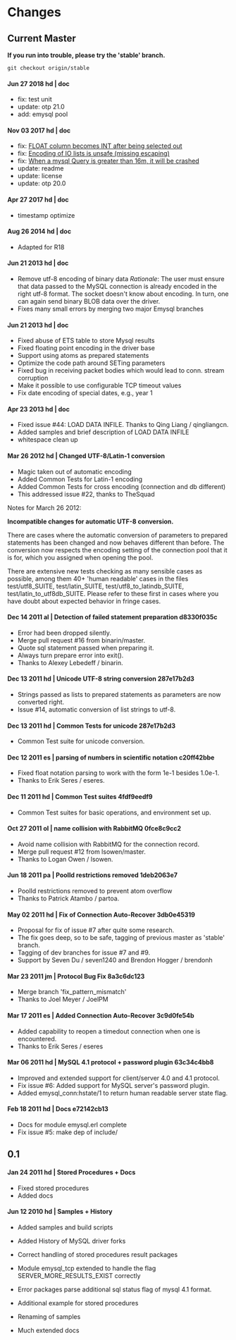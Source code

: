 # Changes

## Current Master

**If you run into trouble, please try the 'stable' branch.**

	git checkout origin/stable
#### Jun 27 2018 hd | doc

* fix: test unit
* update: otp 21.0
* add: emysql pool

#### Nov 03 2017 hd | doc
* fix: [FLOAT column becomes INT after being selected out](https://github.com/Eonblast/Emysql/issues/176)
* fix: [Encoding of IO lists is unsafe (missing escaping)](https://github.com/Eonblast/Emysql/issues/182)
* fix: [When a mysql Query is greater than 16m, it will be crashed](https://github.com/Eonblast/Emysql/issues/186)
* update: readme
* update: license
* update: otp 20.0
#### Apr 27 2017 hd | doc
* timestamp optimize

#### Aug 26 2014 hd | doc
* Adapted for R18

#### Jun 21 2013 hd | doc
* Remove utf-8 encoding of binary data
  *Rationale*: The user must ensure that data passed to the MySQL
  connection is already encoded in the right utf-8 format. The socket
  doesn't know about encoding. In turn, one can again send binary BLOB
  data over the driver.
* Fixes many small errors by merging two major Emysql branches

#### Jun 21 2013 hd | doc
* Fixed abuse of ETS table to store Mysql results
* Fixed floating point encoding in the driver base
* Support using atoms as prepared statements
* Optimize the code path around SETing parameters
* Fixed bug in receiving packet bodies which would lead to conn. stream corruption
* Make it possible to use configurable TCP timeout values
* Fix date encoding of special dates, e.g., year 1

#### Apr 23 2013 hd | doc
* Fixed issue #44: LOAD DATA INFILE. Thanks to Qing Liang / qingliangcn.  
* Added samples and brief description of LOAD DATA INFILE  
* whitespace clean up  

#### Mar 26 2012 hd | Changed UTF-8/Latin-1 conversion
* Magic taken out of automatic encoding  
* Added Common Tests for Latin-1 encoding  
* Added Common Tests for cross encoding (connection and db different)  
* This addressed issue #22, thanks to TheSquad  

Notes for March 26 2012:  

**Incompatible changes for automatic UTF-8 conversion.**  

There are cases where the automatic conversion of parameters to prepared
statements has been changed and now behaves different than before. The
conversion now respects the encoding setting of the connection pool that it
is for, which you assigned when opening the pool.

There are extensive new tests checking as many sensible cases as possible, among
them 40+ 'human readable' cases in the files test/utf8_SUITE, test/latin_SUITE,
test/utf8_to_latindb_SUITE, test/latin_to_utf8db_SUITE. Please refer to these
first in cases where you have doubt about expected behavior in fringe cases.


#### Dec 14 2011 al | Detection of failed statement preparation d8330f035c
* Error had been dropped silently.  
* Merge pull request #16 from binarin/master.  
* Quote sql statement passed when preparing it.   
* Always turn prepare error into exit().  
* Thanks to Alexey Lebedeff / binarin.  

#### Dec 13 2011 hd | Unicode UTF-8 string conversion 287e17b2d3
* Strings passed as lists to prepared statements as parameters are now converted right.  
* Issue #14, automatic conversion of list strings to utf-8.  

#### Dec 13 2011 hd | Common Tests for unicode 287e17b2d3
* Common Test suite for unicode conversion.  

#### Dec 12 2011 es | parsing of numbers in scientific notation c20ff42bbe
* Fixed float notation parsing to work with the form 1e-1 besides 1.0e-1.  
* Thanks to Erik Seres / eseres.  

#### Dec 11 2011 hd | Common Test suites 4fdf9eedf9
* Common Test suites for basic operations, and environment set up.  

#### Oct 27 2011 ol | name collision with RabbitMQ 0fce8c9cc2
* Avoid name collision with RabbitMQ for the connection record.  
* Merge pull request #12 from lsowen/master.  
* Thanks to Logan Owen / lsowen.  

#### Jun 18 2011 pa | PoolId restrictions removed 1deb2063e7
* PoolId restrictions removed to prevent atom overflow  
* Thanks to Patrick Atambo / partoa.  
 
#### May 02 2011 hd | Fix of Connection Auto-Recover 3db0e45319
* Proposal for fix of issue #7 after quite some research.  
* The fix goes deep, so to be safe, tagging of previous master as 'stable'   branch.
* Tagging of dev branches for issue #7 and #9.  
* Support by Seven Du / seven1240 and Brendon Hogger / brendonh  

#### Mar 23 2011 jm | Protocol Bug Fix 8a3c6dc123
* Merge branch 'fix_pattern_mismatch'  
* Thanks to Joel Meyer / JoelPM  

#### Mar 17 2011 es | Added Connection Auto-Recover 3c9d0fe54b
* Added capability to reopen a timedout connection when one is encountered.  
* Thanks to Erik Seres / eseres  

#### Mar 06 2011 hd | MySQL 4.1 protocol + password plugin 63c34c4bb8
* Improved and extended support for client/server 4.0 and 4.1 protocol.  
* Fix issue #6: Added support for MySQL server's password plugin.  
* Added emysql_conn:hstate/1 to return human readable server state flag.  

#### Feb 18 2011 hd | Docs e72142cb13
* Docs for module emysql.erl complete  
* Fix issue #5: make dep of include/

## 0.1

#### Jan 24 2011 hd | Stored Procedures + Docs 
* Fixed stored procedures
* Added docs

#### Jun 12 2010 hd | Samples + History
* Added samples and build scripts  
* Added History of MySQL driver forks  

* Correct handling of stored procedures result packages  
* Module emysql_tcp extended to handle the flag SERVER_MORE_RESULTS_EXIST correctly  
* Error packages parse additional sql status flag of mysql 4.1 format.  
* Additional example for stored procedures  
* Renaming of samples  
* Much extended docs  
